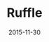 ---
layout: site
title: "Ruffle"
date: 2015-11-30
categories: [community]
version: 1.4.7
major: 1
minor: 4
patch: 7
slug: ruffle
link: https://www.ruffle.us/#/
submitter: lpolepeddi
permalink: /sites/:slug
---